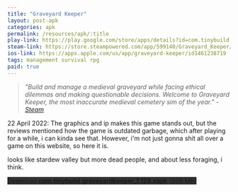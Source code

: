 ```yaml
---
title: "Graveyard Keeper"
layout: post-apk
categories: apk
permalink: /resources/apk/:title
play-link: https://play.google.com/store/apps/details?id=com.tinybuild.graveyardkeeper
steam-link: https://store.steampowered.com/app/599140/Graveyard_Keeper/
ios-link: https://apps.apple.com/us/app/graveyard-keeper/id1461238719
tags: management survival rpg
paid: true
---
```


> _"Build and manage a medieval graveyard while facing ethical dilemmas and making questionable decisions. Welcome to Graveyard Keeper, the most inaccurate medieval cemetery sim of the year." - <a href="https://store.steampowered.com/app/599140/Graveyard_Keeper/" target="_blank">Steam</a>_

<span class="timestamp">22 April 2022:</span> The graphics and ip makes this game stands out, but the reviews mentioned how the game is outdated garbage, which after playing for a while, i can kinda see that. However, i'm not just gonna shit all over a game on this website, so here it is.

looks like stardew valley but more dead people, and about less foraging, i think.

<div class="text-center">
    <a class="btn btn-dark btn-block w-100" onclick='apk("com.tinybuild.graveyardkeeper_1.129.xapk")' style="text-decoration: none; background-color: #333;"> Download <b>com.tinybuild.graveyardkeeper_1.129.xapk</b> (206 MB)</a>
</div>
